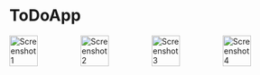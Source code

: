 # ToDoApp
<div style="display: flex;">
  <img src="https://github.com/seydanurkuvvetli/ToDoApp/assets/72807269/ffcce807-a5ea-488b-8d23-3bc366d5944d" alt="Screenshot 1" style="width: 40%; ">
 <img src="https://github.com/seydanurkuvvetli/ToDoApp/assets/72807269/17b2f64d-cbb7-4df4-ac53-024eb1ffdd86" alt="Screenshot 2" style="width: 40%;">
 <img src="https://github.com/seydanurkuvvetli/ToDoApp/assets/72807269/382a1f4a-28b7-4c79-896c-7239ab89e50b" alt="Screenshot 3" style="width: 40%;">
<img src="https://github.com/seydanurkuvvetli/ToDoApp/assets/72807269/3590c2ea-0ad2-4183-bf48-9031ee59b081" alt="Screenshot 4" style="width: 40%;">

</div>


